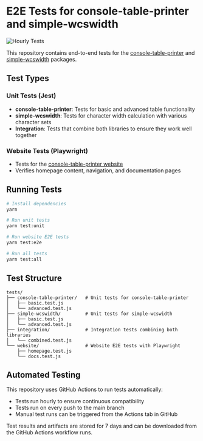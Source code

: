 # E2E Tests for console-table-printer and simple-wcswidth

![Hourly Tests](https://github.com/console-table-printer/e2e/workflows/Hourly%20Tests/badge.svg)

This repository contains end-to-end tests for the [console-table-printer](https://github.com/ayonious/console-table-printer) and [simple-wcswidth](https://github.com/ayonious/simple-wcswidth) packages.

## Test Types

### Unit Tests (Jest)

- **console-table-printer**: Tests for basic and advanced table functionality
- **simple-wcswidth**: Tests for character width calculation with various character sets
- **Integration**: Tests that combine both libraries to ensure they work well together

### Website Tests (Playwright)

- Tests for the [console-table-printer website](https://console-table.netlify.app/)
- Verifies homepage content, navigation, and documentation pages

## Running Tests

```bash
# Install dependencies
yarn

# Run unit tests
yarn test:unit

# Run website E2E tests
yarn test:e2e

# Run all tests
yarn test:all
```

## Test Structure

```
tests/
├── console-table-printer/   # Unit tests for console-table-printer
│   ├── basic.test.js
│   └── advanced.test.js
├── simple-wcswidth/         # Unit tests for simple-wcswidth
│   ├── basic.test.js
│   └── advanced.test.js
├── integration/             # Integration tests combining both libraries
│   └── combined.test.js
└── website/                 # Website E2E tests with Playwright
    ├── homepage.test.js
    └── docs.test.js
```

## Automated Testing

This repository uses GitHub Actions to run tests automatically:

- Tests run hourly to ensure continuous compatibility
- Tests run on every push to the main branch
- Manual test runs can be triggered from the Actions tab in GitHub

Test results and artifacts are stored for 7 days and can be downloaded from the GitHub Actions workflow runs.
